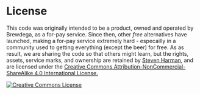# License

This code was originally intended to be a product, owned and operated by
Brewdega, as a for-pay service. Since then, other *free* alternatives have
launched, making a for-pay service extremely hard - especailly in a community
used to getting everything (except the beer) for free. As as result, we are
sharing the code so that others might learn, but the rights, assets, service marks,
and ownership are retained by [Steven Harman][stevenharman], and are licensed
under the <a rel="license"
href="http://creativecommons.org/licenses/by-nc-sa/4.0/">Creative Commons
Attribution-NonCommercial-ShareAlike 4.0 International License.</a>

<a rel="license" href="http://creativecommons.org/licenses/by-nc-sa/4.0/"><img
alt="Creative Commons License" style="border-width:0"
src="http://i.creativecommons.org/l/by-nc-sa/4.0/88x31.png" /></a>


[stevenharman]: http://stevenharman.net "Steven Harman: Maker & Breaker of Things"
